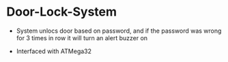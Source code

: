 # Door-Lock-System
- System unlocs door based on password, and if the password was wrong for 3 times in row it will turn an alert buzzer on
* Interfaced with ATMega32
